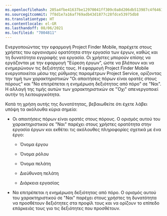 ```yaml
---
ms.openlocfilehash: 205a4fbe41637be12970041ff309c0a8d206db513987c4f64610e842183ed781
ms.sourcegitcommit: 7f8d1e7a16af769adb43d1877c28fdce53975db8
ms.translationtype: HT
ms.contentlocale: el-GR
ms.lasthandoff: 08/06/2021
ms.locfileid: "7004811"
---
```

Ενεργοποιώντας την εφαρμογή Project Finder Mobile, παρέχετε στους χρήστες του οργανισμού ορατότητα στην εργασία των έργων, καθώς και τη δυνατότητα εγγραφής για εργασία. Οι χρήστες μπορούν επίσης να εργάζονται με την εφαρμογή "Εύρεση έργων", ώστε να βλέπουν και να ενημερώνουν τις δεξιότητές τους. Η εφαρμογή Project Finder Mobile ενεργοποιείται μέσω της ρύθμισης παραμέτρων Project Service, ορίζοντας την τιμή των χαρακτηριστικών "Οι απαιτήσεις πόρων είναι ορατές στους πόρους" και "Να επιτρέπεται η ενημέρωση δεξιότητας από πόρο" σε "Ναι". Η αλλαγή της τιμής αυτών των χαρακτηριστικών σε "Όχι" απενεργοποιεί αυτήν τη λειτουργικότητα.  
  
 Κατά τη χρήση αυτής της δυνατότητας, βεβαιωθείτε ότι έχετε λάβει υπόψη τα ακόλουθα κύρια σημεία:  
  
-   Οι απαιτήσεις πόρων είναι ορατές στους πόρους. Ο ορισμός αυτού του χαρακτηριστικού σε "Ναι" παρέχει στους χρήστες ορατότητα στην εργασία έργων και εκθέτει τις ακόλουθες πληροφορίες σχετικά με ένα έργο:  
  
    -   Όνομα έργου  
  
    -   Όνομα ρόλου  
  
    -   Όνομα πελάτη  
  
    -   Διεύθυνση πελάτη  
  
    -   Διάρκεια εργασίας  
  
-   Να επιτρέπεται η ενημέρωση δεξιότητας από πόρο. Ο ορισμός αυτού του χαρακτηριστικού σε "Ναι" παρέχει στους χρήστες τη δυνατότητα να προσθέτουν δεξιότητες στα προφίλ τους και να ορίζουν το επίπεδο επάρκειάς τους για τις δεξιότητες που προσθέτουν.